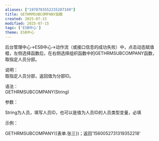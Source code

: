 ```yaml
---
aliases: ["1970703552235207349"]
title: GETHRMSUBCOMPANY函数
created: 2025-07-15
modified: 2025-07-15
tags: ['ESB中心']
theme: ESB中心
---
```


后台管理中心->ESB中心->动作流（或接口信息的成功失败）中，点击动态赋值框，左侧选择函数后，在右侧选择组织函数中的GETHRMSUBCOMPANY函数，取指定人员分部。

说明：  
取指定人员分部，返回值为分部ID。

语法：  
GETHRMSUBCOMPANY(String)

参数：

String为人员，填写人员ID，也可以是值为人员ID的人员类型变量，必填

示例：

GETHRMSUBCOMPANY({表单.张三})；返回'1560052731319352218'